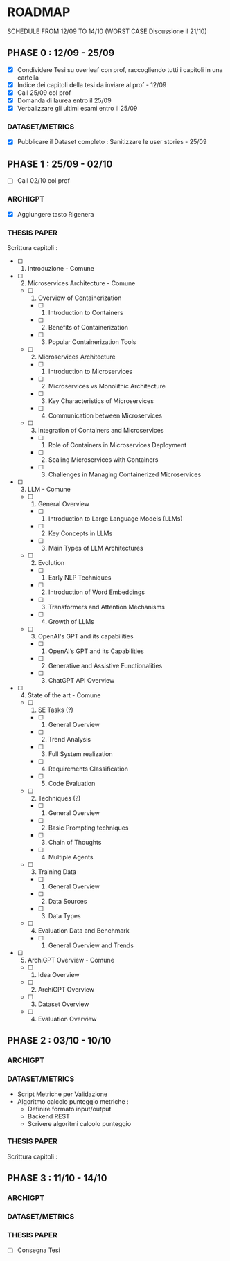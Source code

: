 # ROADMAP

SCHEDULE FROM 12/09 TO 14/10 (WORST CASE Discussione il 21/10)


## PHASE 0 : 12/09 - 25/09

- [x] Condividere Tesi su overleaf con prof, raccogliendo tutti i capitoli in una cartella
- [x] Indice dei capitoli della tesi da inviare al prof - 12/09
- [x] Call 25/09 col prof
- [x] Domanda di laurea entro il 25/09
- [x] Verbalizzare gli ultimi esami entro il 25/09

### DATASET/METRICS
- [x] Pubblicare il Dataset completo : Sanitizzare le user stories - 25/09

## PHASE 1 : 25/09 - 02/10

- [ ] Call 02/10 col prof

### ARCHIGPT
- [x] Aggiungere tasto Rigenera

### THESIS PAPER
Scrittura capitoli :
  - [ ] 1) Introduzione - Comune

  - [ ] 2) Microservices Architecture - Comune
     - [ ] 1) Overview of Containerization
        - [ ] 1) Introduction to Containers
        - [ ] 2) Benefits of Containerization
        - [ ] 3) Popular Containerization Tools
     - [ ] 2) Microservices Architecture
        - [ ] 1) Introduction to Microservices
        - [ ] 2) Microservices vs Monolithic Architecture
        - [ ] 3) Key Characteristics of Microservices
        - [ ] 4) Communication between Microservices
     - [ ] 3) Integration of Containers and Microservices
        - [ ] 1) Role of Containers in Microservices Deployment
        - [ ] 2) Scaling Microservices with Containers
        - [ ] 3) Challenges in Managing Containerized Microservices

  - [ ] 3) LLM - Comune
     - [ ] 1) General Overview
        - [ ] 1) Introduction to Large Language Models (LLMs)
        - [ ] 2) Key Concepts in LLMs
        - [ ] 3) Main Types of LLM Architectures
     - [ ] 2) Evolution
        - [ ] 1) Early NLP Techniques
        - [ ] 2) Introduction of Word Embeddings
        - [ ] 3) Transformers and Attention Mechanisms
        - [ ] 4) Growth of LLMs
     - [ ] 3) OpenAI's GPT and its capabilities
        - [ ] 1) OpenAI’s GPT and its Capabilities
        - [ ] 2) Generative and Assistive Functionalities
        - [ ] 3) ChatGPT API Overview

  - [ ] 4) State of the art - Comune
     - [ ] 1) SE Tasks (?)
        - [ ] 1) General Overview
        - [ ] 2) Trend Analysis
        - [ ] 3) Full System realization
        - [ ] 4) Requirements Classification
        - [ ] 5) Code Evaluation
     - [ ] 2) Techniques (?)
        - [ ] 1) General Overview
        - [ ] 2) Basic Prompting techniques
        - [ ] 3) Chain of Thoughts
        - [ ] 4) Multiple Agents
     - [ ] 3) Training Data
        - [ ] 1) General Overview
        - [ ] 2) Data Sources
        - [ ] 3) Data Types
     - [ ] 4) Evaluation Data and Benchmark
        - [ ] 1) General Overview and Trends

  - [ ] 5) ArchiGPT Overview - Comune
     - [ ] 1) Idea Overview
     - [ ] 2) ArchiGPT Overview
     - [ ] 3) Dataset Overview
     - [ ] 4) Evaluation Overview


## PHASE 2 : 03/10 - 10/10

### ARCHIGPT

### DATASET/METRICS
- Script Metriche per Validazione
- Algoritmo calcolo punteggio metriche :
	- Definire formato input/output
	- Backend REST
	- Scrivere algoritmi calcolo punteggio

### THESIS PAPER
Scrittura capitoli :


## PHASE 3 : 11/10 - 14/10

### ARCHIGPT

### DATASET/METRICS

### THESIS PAPER
- [ ] Consegna Tesi

